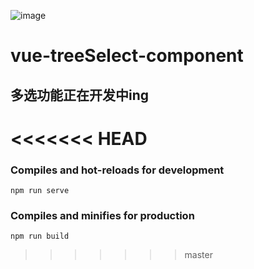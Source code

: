 ![image](https://github.com/KBeginner/vue-treeSelect-component/blob/master/src/assets/el-select-tree.gif)

# vue-treeSelect-component

## 多选功能正在开发中ing

<<<<<<< HEAD
=======
### Compiles and hot-reloads for development
```
npm run serve
```

### Compiles and minifies for production
```
npm run build
```


>>>>>>> master
